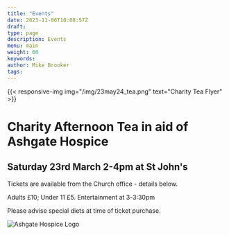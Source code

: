 ```yaml
---
title: "Events"
date: 2023-11-06T10:08:57Z
draft: 
type: page
description: Events
menu: main 
weight: 60
keywords:
author: Mike Brooker 
tags: 
---
```


{{< responsive-img img="/img/23may24_tea.png" text="Charity Tea Flyer" >}}
# Charity Afternoon Tea in aid of Ashgate Hospice
## Saturday  23rd March 2-4pm at St John's
Tickets are available from the Church office - details below. 

Adults £10; Under 11 £5. Entertainment at 3-3:30pm

Please advise special diets at time of ticket purchase.

![Ashgate Hospice Logo](/img/ashgatehospicelogo.png)

